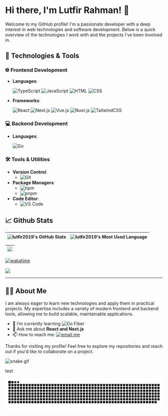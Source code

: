 # Hi there, I'm Lutfir Rahman! 👋

Welcome to my GitHub profile! I'm a passionate developer with a deep interest in web technologies and software development. Below is a quick overview of the technologies I work with and the projects I've been involved in.

## 🚀 Technologies & Tools

### 🌐 Frontend Development
- **Languages**:

  ![TypeScript](https://img.shields.io/badge/-TypeScript-007ACC?style=flat&logo=typescript&logoColor=white)
  ![JavaScript](https://img.shields.io/badge/-JavaScript-F7DF1E?style=flat&logo=javascript&logoColor=black)
  ![HTML](https://img.shields.io/badge/-HTML-E34F26?style=flat&logo=html5&logoColor=white)
  ![CSS](https://img.shields.io/badge/-CSS-1572B6?style=flat&logo=css3&logoColor=white)

- **Frameworks**:

  ![React](https://img.shields.io/badge/-React-61DAFB?style=flat&logo=react&logoColor=white)
  ![Next.js](https://img.shields.io/badge/-Next.js-000000?style=flat&logo=nextdotjs&logoColor=white)
  ![Vue.js](https://img.shields.io/badge/-Vue.js-4FC08D?style=flat&logo=vue.js&logoColor=white)
  ![Nuxt.js](https://img.shields.io/badge/-Nuxt.js-00DC82?style=flat&logo=nuxtdotjs&logoColor=white)
  ![TailwindCSS](https://img.shields.io/badge/-TailwindCSS-38B2AC?style=flat&logo=tailwind-css&logoColor=white)

### 💻 Backend Development
- **Languages**:

  ![Go](https://img.shields.io/badge/-Go-00ADD8?style=flat&logo=go&logoColor=white)

### 🛠️ Tools & Utilities
- **Version Control**:
  - ![Git](https://img.shields.io/badge/-Git-F05032?style=flat&logo=git&logoColor=white)
- **Package Managers**: 
  - ![npm](https://img.shields.io/badge/-npm-CB3837?style=flat&logo=npm&logoColor=white)
  - ![pnpm](https://img.shields.io/badge/-pnpm-2C8EBB?style=flat&logo=pnpm&logoColor=white)
- **Code Editor**: 
  - ![VS Code](https://img.shields.io/badge/-VS%20Code-007ACC?style=flat&logo=visual-studio-code&logoColor=white)

## 📈 Github Stats
  
| <img align="center" width="320px" src="https://github-readme-stats-eight-theta.vercel.app/api?username=lutfir2019&show_icons=true&hide_border=true&theme=tokyonight&include_all_commits=true&count_private=true" alt="lutfir2019's GitHub Stats"> | <img align="center" width="295px" src="https://github-readme-stats-eight-theta.vercel.app/api/top-langs/?username=lutfir2019&langs_count=8&layout=compact&hide_border=true&theme=tokyonight" alt="lutfir2019's Most Used Language">
| ------------- | ------------- |  

| <img width="640px" src="https://github-readme-streak-stats.herokuapp.com/?user=lutfir2019&hide_border=true&theme=tokyonight">
| ------------- |

[![wakatime](https://wakatime.com/badge/user/f3272ed5-801d-4f7e-8671-c34fd7168f08.svg)](https://wakatime.com/@f3272ed5-801d-4f7e-8671-c34fd7168f08)

[<img align="center" width="640px" src="https://github-readme-stats.vercel.app/api/wakatime?username=@f3272ed5-801d-4f7e-8671-c34fd7168f08&layout=compact&hide_border=true&theme=tokyonight">](https://wakatime.com/@f3272ed5-801d-4f7e-8671-c34fd7168f08)

---


## 🧑‍💻 About Me

I am always eager to learn new technologies and apply them in practical projects. My expertise includes a variety of modern frontend and backend tools, allowing me to build scalable, maintainable applications.

- 🌱 I’m currently learning ![Go Fiber](https://img.shields.io/badge/-Go%20Fiber-00ADD8?style=flat&logo=go&logoColor=white)
- 💬 Ask me about **React and Next.js**
- 📫 How to reach me: [![email me](https://img.shields.io/badge/lutfirrahman2019-gmail.com-red?logo=Gmail)](mailto:lutfirrahman2019@gmail.com)

Thanks for visiting my profile! Feel free to explore my repositories and reach out if you'd like to collaborate on a project.

![snake gif](https://github.com/YOUR_USERNAME/lutfir2019/blob/output/github-contribution-grid-snake.gif)

test

<picture>
  <source
    media="(prefers-color-scheme: dark)"
    srcset="https://raw.githubusercontent.com/platane/snk/output/github-contribution-grid-snake-dark.svg"
  />
  <source
    media="(prefers-color-scheme: light)"
    srcset="https://raw.githubusercontent.com/platane/snk/output/github-contribution-grid-snake.svg"
  />
  <img
    alt="github contribution grid snake animation"
    src="https://raw.githubusercontent.com/platane/snk/output/github-contribution-grid-snake.svg"
  />
</picture>
